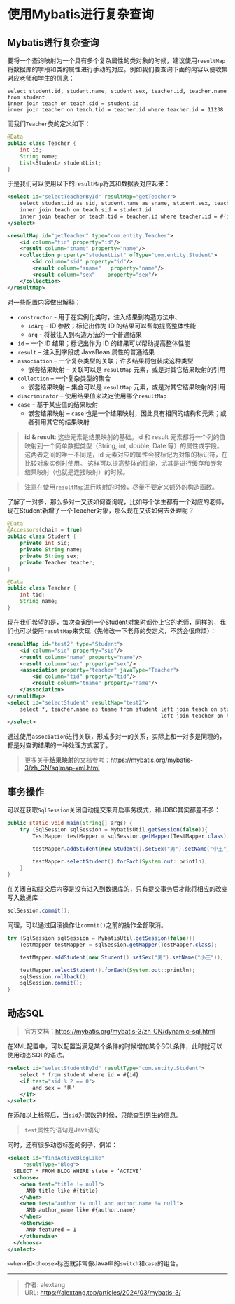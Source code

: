 # 使用Mybatis进行复杂查询


## Mybatis进行复杂查询

要将一个查询映射为一个具有多个复杂属性的类对象的时候，建议使用`resultMap`将数据库的字段和类的属性进行手动的对应。例如我们要查询下面的内容以便收集对应老师和学生的信息：

```mysql
select student.id, student.name, student.sex, teacher.id, teacher.name from student 
inner join teach on teach.sid = student.id 
inner join teacher on teach.tid = teacher.id where teacher.id = 11238
```

而我们`Teacher`类的定义如下：

```java
@Data
public class Teacher {
    int id;
    String name;
    List<Student> studentList;
}
```

于是我们可以使用以下的`resultMap`将其和数据表对应起来：

```xml
<select id="selectTeacherById" resultMap="getTeacher">
    select student.id as sid, student.name as sname, student.sex, teacher.id as tid, teacher.name as tname from student
    inner join teach on teach.sid = student.id
    inner join teacher on teach.tid = teacher.id where teacher.id = #{id}
</select>

<resultMap id="getTeacher" type="com.entity.Teacher">
    <id column="tid" property="id"/>
    <result column="tname" property="name"/>
    <collection property="studentList" ofType="com.entity.Student">
        <id column="sid" property="id"/>
        <result column="sname"   property="name"/>
        <result column="sex"    property="sex"/>
    </collection>
</resultMap>
```

对一些配置内容做出解释：

+ `constructor` - 用于在实例化类时，注入结果到构造方法中、
  + `idArg` - ID 参数；标记出作为 ID 的结果可以帮助提高整体性能
  + `arg` - 将被注入到构造方法的一个普通结果
+ `id` – 一个 ID 结果；标记出作为 ID 的结果可以帮助提高整体性能
+ `result` – 注入到字段或 JavaBean 属性的普通结果
+ `association` – 一个复杂类型的关联；许多结果将包装成这种类型
  + 嵌套结果映射 – 关联可以是 `resultMap` 元素，或是对其它结果映射的引用
+ `collection` – 一个复杂类型的集合
  + 嵌套结果映射 – 集合可以是 `resultMap` 元素，或是对其它结果映射的引用
+ `discriminator` – 使用结果值来决定使用哪个`resultMap`
+ `case` – 基于某些值的结果映射
  + 嵌套结果映射 – `case` 也是一个结果映射，因此具有相同的结构和元素；或者引用其它的结果映射

> **id & result**: 这些元素是结果映射的基础。id 和 result 元素都将一个列的值映射到一个简单数据类型（String, int, double, Date 等）的属性或字段。这两者之间的唯一不同是，id 元素对应的属性会被标记为对象的标识符，在比较对象实例时使用。 这样可以提高整体的性能，尤其是进行缓存和嵌套结果映射（也就是连接映射）的时候。

> 注意在使用`resultMap`进行映射的时候，尽量不要定义额外的构造函数。

了解了一对多，那么多对一又该如何查询呢，比如每个学生都有一个对应的老师，现在Student新增了一个Teacher对象，那么现在又该如何去处理呢？

```java
@Data
@Accessors(chain = true)
public class Student {
    private int sid;
    private String name;
    private String sex;
    private Teacher teacher;
}

@Data
public class Teacher {
    int tid;
    String name;
}
```

现在我们希望的是，每次查询到一个Student对象时都带上它的老师，同样的，我们也可以使用`resultMap`来实现（先修改一下老师的类定义，不然会很麻烦）：

```xml
<resultMap id="test2" type="Student">
    <id column="sid" property="sid"/>
    <result column="name" property="name"/>
    <result column="sex" property="sex"/>
    <association property="teacher" javaType="Teacher">
        <id column="tid" property="tid"/>
        <result column="tname" property="name"/>
    </association>
</resultMap>
<select id="selectStudent" resultMap="test2">
    select *, teacher.name as tname from student left join teach on student.sid = teach.sid
                                                 left join teacher on teach.tid = teacher.tid
</select>
```

通过使用`association`进行关联，形成多对一的关系，实际上和一对多是同理的，都是对查询结果的一种处理方式罢了。

> 更多关于**结果映射**的文档参考：https://mybatis.org/mybatis-3/zh_CN/sqlmap-xml.html

## 事务操作

可以在获取`SqlSession`关闭自动提交来开启事务模式，和JDBC其实都差不多：

```java
public static void main(String[] args) {
    try (SqlSession sqlSession = MybatisUtil.getSession(false)){
        TestMapper testMapper = sqlSession.getMapper(TestMapper.class);

        testMapper.addStudent(new Student().setSex("男").setName("小王"));

        testMapper.selectStudent().forEach(System.out::println);
    }
}
```

在关闭自动提交后内容是没有进入到数据库的，只有提交事务后才能将相应的改变写入数据库：

```java
sqlSession.commit();
```

同理，可以通过回滚操作让`commit()`之前的操作全部取消。

```java
try (SqlSession sqlSession = MybatisUtil.getSession(false)){
    TestMapper testMapper = sqlSession.getMapper(TestMapper.class);

    testMapper.addStudent(new Student().setSex("男").setName("小王"));

    testMapper.selectStudent().forEach(System.out::println);
    sqlSession.rollback();
    sqlSession.commit();
}
```

## 动态SQL

> 官方文档：https://mybatis.org/mybatis-3/zh_CN/dynamic-sql.html

在XML配置中，可以配置当满足某个条件的时候增加某个SQL条件，此时就可以使用动态SQL的语法。

```xml
<select id="selectStudentById" resultType="com.entity.Student">
    select * from student where id = #{id}
    <if test="sid % 2 == 0">
        and sex = '男'
    </if>
</select>
```

在添加以上标签后，当`sid`为偶数的时候，只能查到男生的信息。

> `test`属性的语句是Java语句

同时，还有很多动态标签的例子，例如：

```xml
<select id="findActiveBlogLike"
     resultType="Blog">
  SELECT * FROM BLOG WHERE state = ‘ACTIVE’
  <choose>
    <when test="title != null">
      AND title like #{title}
    </when>
    <when test="author != null and author.name != null">
      AND author_name like #{author.name}
    </when>
    <otherwise>
      AND featured = 1
    </otherwise>
  </choose>
</select>
```

`<when>`和`<choose>`标签就非常像Java中的`switch`和`case`的组合。

---

> 作者: alextang  
> URL: https://alextang.top/articles/2024/03/mybatis-3/  


